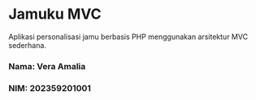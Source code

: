 # Jamuku MVC

Aplikasi personalisasi jamu berbasis PHP menggunakan arsitektur MVC sederhana.

### Nama: Vera Amalia  
### NIM: 202359201001
